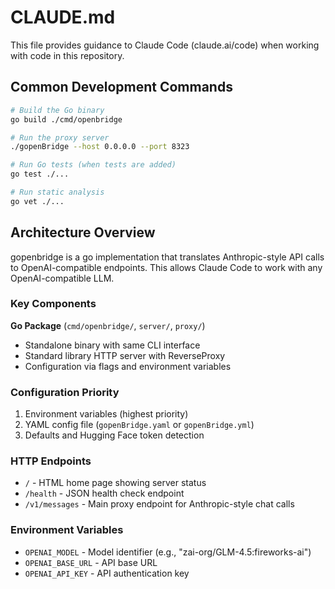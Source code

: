 # CLAUDE.md

This file provides guidance to Claude Code (claude.ai/code) when working with code in this repository.

## Common Development Commands

```bash
# Build the Go binary
go build ./cmd/openbridge

# Run the proxy server
./gopenBridge --host 0.0.0.0 --port 8323

# Run Go tests (when tests are added)
go test ./...

# Run static analysis
go vet ./...
```

## Architecture Overview

gopenbridge is a go implementation that translates Anthropic-style API calls to OpenAI-compatible endpoints. This allows Claude Code to work with any OpenAI-compatible LLM.

### Key Components

**Go Package** (`cmd/openbridge/`, `server/`, `proxy/`)
- Standalone binary with same CLI interface
- Standard library HTTP server with ReverseProxy
- Configuration via flags and environment variables

### Configuration Priority
1. Environment variables (highest priority)
2. YAML config file (`gopenBridge.yaml` or `gopenBridge.yml`)
3. Defaults and Hugging Face token detection

### HTTP Endpoints
- `/` - HTML home page showing server status
- `/health` - JSON health check endpoint
- `/v1/messages` - Main proxy endpoint for Anthropic-style chat calls

### Environment Variables
- `OPENAI_MODEL` - Model identifier (e.g., "zai-org/GLM-4.5:fireworks-ai")
- `OPENAI_BASE_URL` - API base URL
- `OPENAI_API_KEY` - API authentication key
